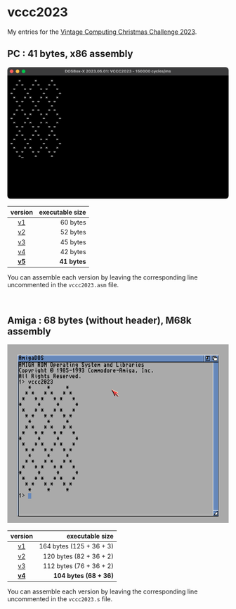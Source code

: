 # vccc2023

My entries for the [Vintage Computing Christmas Challenge 2023](https://logiker.com/Vintage-Computing-Christmas-Challenge-2023).

## PC : 41 bytes, x86 assembly

![screenshot](x86/result.png)

| version | executable size |
| :-: | --: |
| [v1](x86/v1.asm) | 60 bytes |
| [v2](x86/v2.asm) | 52 bytes |
| [v3](x86/v3.asm) | 45 bytes |
| [v4](x86/v4.asm) | 42 bytes |
| **[v5](x86/v5.asm)** | **41 bytes** |

You can assemble each version by leaving the corresponding line uncommented in the `vccc2023.asm` file.

<br>

## Amiga : 68 bytes (without header), M68k assembly

![screenshot](amiga/result.png)

| version | executable size |
| :-: | --: |
| [v1](amiga/v1.s) | 164 bytes (125 + 36 + 3) |
| [v2](amiga/v2.asm) | 120 bytes (82 + 36 + 2) |
| [v3](amiga/v3.asm) | 112 bytes (76 + 36 + 2) |
| **[v4](amiga/v4.asm)** | **104 bytes (68 + 36)** |

You can assemble each version by leaving the corresponding line uncommented in the `vccc2023.s` file.
